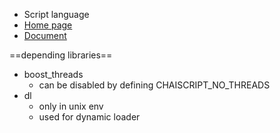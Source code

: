 * Script language
* [Home page](http://chaiscript.com/)
* [Document](http://chaiscript.com/doxygen/index.html)

==depending libraries==
* boost_threads
  * can be disabled by defining CHAISCRIPT_NO_THREADS
* dl
  * only in unix env
  * used for dynamic loader